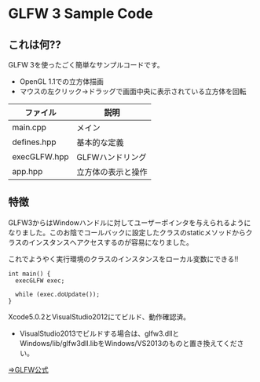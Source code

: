 # GLFW 3 Sample Code

## これは何??
GLFW 3を使ったごく簡単なサンプルコードです。

* OpenGL 1.1での立方体描画
* マウスの左クリック→ドラッグで画面中央に表示されている立方体を回転

| ファイル | 説明 |
|----------|------|
| main.cpp     | メイン |
| defines.hpp  | 基本的な定義 |
| execGLFW.hpp | GLFWハンドリング |
| app.hpp      | 立方体の表示と操作 |

## 特徴
GLFW3からはWindowハンドルに対してユーザーポインタを与えられるようになりました。このお陰でコールバックに設定したクラスのstaticメソッドからクラスのインスタンスへアクセスするのが容易になりました。

これでようやく実行環境のクラスのインスタンスをローカル変数にできる!!

	int main() {
	  execGLFW exec;

	  while (exec.doUpdate());
	}
	
Xcode5.0.2とVisualStudio2012にてビルド、動作確認済。

* VisualStudio2013でビルドする場合は、glfw3.dllとWindows/lib/glfw3dll.libをWindows/VS2013のものと置き換えてください。


[⇒GLFW公式](http://www.glfw.org)
